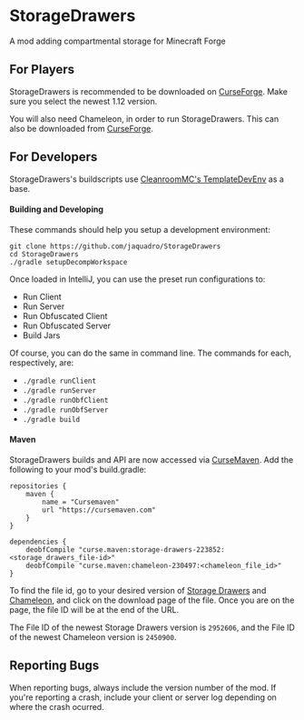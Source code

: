 StorageDrawers
==============

A mod adding compartmental storage for Minecraft Forge

For Players
-----------

StorageDrawers is recommended to be downloaded on [CurseForge](https://www.curseforge.com/minecraft/mc-mods/storage-drawers). Make sure you select the newest 1.12 version.

You will also need Chameleon, in order to run StorageDrawers. This can also be downloaded from [CurseForge](https://www.curseforge.com/minecraft/mc-mods/chameleon).


For Developers
--------------

StorageDrawers's buildscripts use [CleanroomMC's TemplateDevEnv](https://github.com/CleanroomMC/TemplateDevEnv/tree/master) as a base.

#### Building and Developing

These commands should help you setup a development environment:

```
git clone https://github.com/jaquadro/StorageDrawers
cd StorageDrawers
./gradle setupDecompWorkspace
```

Once loaded in IntelliJ, you can use the preset run configurations to:
- Run Client
- Run Server
- Run Obfuscated Client
- Run Obfuscated Server
- Build Jars

Of course, you can do the same in command line. The commands for each, respectively, are:
- `./gradle runClient`
- `./gradle runServer`
- `./gradle runObfClient`
- `./gradle runObfServer`
- `./gradle build`

#### Maven

StorageDrawers builds and API are now accessed via [CurseMaven](https://www.cursemaven.com/).  Add the following to your mod's build.gradle:
```
repositories {
    maven {
        name = "Cursemaven"
        url "https://cursemaven.com"
    }
}

dependencies {
    deobfCompile "curse.maven:storage-drawers-223852:<storage_drawers_file-id>"
    deobfCompile "curse.maven:chameleon-230497:<chameleon_file_id>"
}
```
To find the file id, go to your desired version of [Storage Drawers](https://www.curseforge.com/minecraft/mc-mods/storage-drawers) and [Chameleon](https://www.curseforge.com/minecraft/mc-mods/chameleon), and click on the download page of the file. Once you are on the page, the file ID will be at the end of the URL.

The File ID of the newest Storage Drawers version is `2952606`, and the File ID of the newest Chameleon version is `2450900`.

Reporting Bugs
--------------

When reporting bugs, always include the version number of the mod.  If you're reporting a crash, include your client or server log depending on where the crash ocurred.
